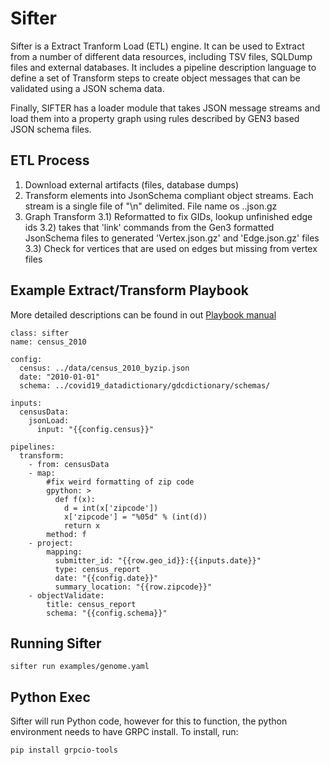
# Sifter

Sifter is a Extract Tranform Load (ETL) engine. It can be used to
Extract from a number of different data resources, including TSV files, SQLDump
files and external databases. It includes a pipeline description language to
define a set of Transform steps to create object messages that can be
validated using a JSON schema data.

Finally, SIFTER has a loader module that takes JSON message streams and load them
into a property graph using rules described by GEN3 based JSON schema files.


## ETL Process

1) Download external artifacts (files, database dumps)
2) Transform elements into JsonSchema compliant object streams. Each stream is a
single file of "\n" delimited. File name os <prefix>.<class id>.json.gz
3) Graph Transform
3.1) Reformatted to fix GIDs, lookup unfinished edge ids
3.2) takes that 'link' commands from the Gen3 formatted JsonSchema files
to generated 'Vertex.json.gz' and 'Edge.json.gz' files
3.3) Check for vertices that are used on edges but missing from vertex files


## Example Extract/Transform Playbook

More detailed descriptions can be found in out [Playbook manual](Playbook.md)

```
class: sifter
name: census_2010

config:
  census: ../data/census_2010_byzip.json
  date: "2010-01-01"
  schema: ../covid19_datadictionary/gdcdictionary/schemas/

inputs:
  censusData:
    jsonLoad:
      input: "{{config.census}}"

pipelines:
  transform:
    - from: censusData
    - map:
        #fix weird formatting of zip code
        gpython: >
          def f(x):
            d = int(x['zipcode'])
            x['zipcode'] = "%05d" % (int(d))
            return x
        method: f
    - project:
        mapping:
          submitter_id: "{{row.geo_id}}:{{inputs.date}}"
          type: census_report
          date: "{{config.date}}"
          summary_location: "{{row.zipcode}}"
    - objectValidate:
        title: census_report
        schema: "{{config.schema}}"
```


## Running Sifter


```
sifter run examples/genome.yaml
```


## Python Exec

Sifter will run Python code, however for this to function, the python environment
needs to have GRPC install. To install, run:
```
pip install grpcio-tools
```

